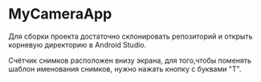 # MyCameraApp

Для сборки проекта достаточно склонировать репозиторий и открыть корневую директорию в Android Studio.

Счётчик снимков расположен внизу экрана, для того,чтобы поменять шаблон именования снимков, нужно нажать кнопку с буквами "Т".

